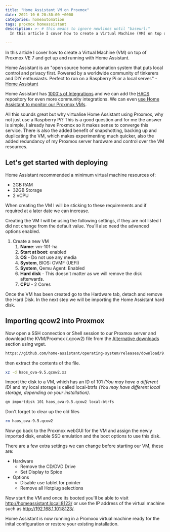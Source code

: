 ```yaml
---
title: "Home Assistant VM on Proxmox"
date: 2021-10-6 20:30:00 +0000
categories: homeautomation
tags: proxmox homeassistant
description: >- # this means to ignore newlines until "baseurl:"
  In this article I cover how to create a Virtual Machine (VM) on top of Proxmox VE 7 and get up and running with Home Assistant.

---
```


In this article I cover how to create a Virtual Machine (VM) on top of Proxmox VE 7 and get up and running with Home Assistant.

Home Assistant is an "open source home automation system that puts local control and privacy first.  Powered by a worldwide community of tinkerers and DIY enthusiasts.  Perfect to run on a Raspberry Pi or a local server." - [Home Assistant](https://www.home-assistant.io/)

Home Assistant has [1000's of Integrations](https://www.home-assistant.io/integrations/) and we can add the [HACS](https://hacs.xyz/) repository for even more community integrations. We can even [use Home Assistant to monitor our Proxmox VMs](https://www.home-assistant.io/integrations/proxmoxve/).

All this sounds great but why virtualise Home Assistant using Proxmox, why not just use a Raspberry Pi? This is a good question and for me the answer is simple, I already have Proxmox so it makes sense to converge this service. There is also the added benefit of snapshotting, backing up and duplicating the VM, which makes experimenting much quicker, also the added redundancy of my Proxmox server hardware and control over the VM resources.

## Let's get started with deploying

Home Assistant recommended a minimum virtual machine resources of:

* 2GB RAM
* 32GB Storage
* 2 vCPU

When creating the VM I will be sticking to these requirements and if required at a later date we can increase.

Creating the VM I will be using the following settings, if they are not listed I did not change from the default value. You'll also need the advanced options enabled.

1. Create a new VM
   1. **Name**: vm-101-ha
   2. **Start at boot**: enabled
   3. **OS** - Do not use any media
   4. **System**, BIOS: OVMF (UEFI)
   5. **System**, Qemu Agent: Enabled
   6. **Hard disk** - This doesn't matter as we will remove the disk afterwards.
   7. **CPU** - 2 Cores

Once the VM has been created go to the Hardware tab, detach and remove the Hard Disk. In the next step we will be importing the Home Assistant hard disk.

## Importing qcow2 into Proxmox

Now open a SSH connection or Shell session to our Proxmox server and download the KVM/Proxmox (.qcow2) file from the [Alternative downloads](https://www.home-assistant.io/installation/alternative) section using wget.

```bash
https://github.com/home-assistant/operating-system/releases/download/9.5/haos_ova-9.5.qcow2.xz
```

then extract the contents of the file.

```bash
xz -d haos_ova-9.5.qcow2.xz
```

Import the disk to a VM, which has an ID of 101 *(You may have a different ID)* and my local storage is called local-btrfs *(You may have different local storage, depending on your installation)*.

```bash
qm importdisk 101 haos_ova-9.5.qcow2 local-btrfs
```

Don't forget to clear up the old files

```bash
rm haos_ova-9.5.qcow2
```

Now go back to the Proxmox webGUI for the VM and assign the newly imported disk, enable SSD emulation and the boot options to use this disk.

There are a few extra settings we can change before starting our VM, these are:

* Hardware
  * Remove the CD/DVD Drive
  * Set Display to Spice
* Options
  * Disable use tablet for pointer
  * Remove all Hotplug selections

Now start the VM and once its booted you'll be able to visit <http://homeassistant.local:8123/> or use the IP address of the virtual machine such as <http://192.168.1.101:8123/>.

Home Assistant is now running in a Promxox virtual machine ready for the inital configuration or restore your existing installation.
